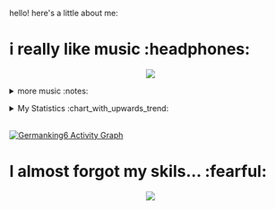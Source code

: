 hello! here's a little about me:

<h1>
  i really like music :headphones:
</h1>

<!-- Nothing weird to see here -->
<p align="center">
<a href="https://spotify.tsurustuneados.com/api/now-playing?open">
    <!-- Music bars move to the beat and are colored based on the track's happiness, danceability and energy! -->
    <img src="https://spotify.tsurustuneados.com/api/now-playing">
</a>
</p>
<details>
<summary>more music :notes:</summary>
<p align="center">
<img src="https://spotify.tsurustuneados.com/api/top-played">
</p>

<p align="center">
</p>
</details>

<p></p>
<details>
    <summary> My Statistics :chart_with_upwards_trend:</summary>

<br/>
<p align="left">
<a href="http://german.tsurustuneados.com/">
<img width="49.5%" src="https://github-readme-stats.vercel.app/api?username=germanking6&show_icons=true&theme=gruvbox&hide_border=true" />
    <img width="49.5%" src="https://github-readme-streak-stats.herokuapp.com/?user=germanking6&theme=gruvbox&hide_border=true" />
</a>
</p>

</details>
<br>

[![Germanking6 Activity Graph](https://activity-graph.herokuapp.com/graph?username=germanking6&custom_title=Germanking6%20%20Contribution%20Graph&theme=gruvbox&bg_color=282828&hide_border=true&line=d1a01f&point=c58545)](http://german.tsurustuneados.com/)
<h1>
  I almost forgot my skils... :fearful:
</h1>

<p align="center">
  <img src="https://spotify.tsurustuneados.com/api/skills">
</p>
